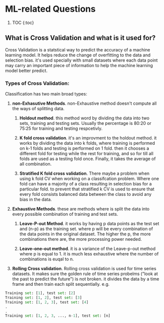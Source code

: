 # ML-related Questions

1. TOC
{:toc}

## What is Cross Validation and what is it used for?

Cross Validation is a statstical way to predict the accuracy of a machine learning model. It helps reduce the change of overfitting to the data and selection bias. it's used specially with small datasets where each data point may carry an important piece of information to help the machine learning model better predict.

### Types of Cross Validation:
Classification has two main broad types:
1. **non-Exhasutive Methods**. non-Exhaustive method doesn't compute all the ways of splitting data.

    1. **Holdout method**. this method word by dividing the data into two sets, training and testing sets. Usually the percentage is 80:20 or 75:25 for training and testing respcetivly.
    
    2. **K fold cross validation**. it's an improvment to the holdout method. it works by dividing the data into k folds, where training is performed on k-1 folds and testing is performed on 1 fold. then it chooses a different fold for testing while the rest for training, and so for till all folds are used as a testing fold once. Finally, it takes the average of all combination.
    
    3. **Stratified K fold cross validation**. There maybe a problem when using k fold CV when working on a classifcation problem. Where one fold can have a majority of a class resulting in selection bias for a particular fold. to prevent that stratified k CV is used to ensure that every fold consists balanced data between the class to avoid any bias in the data.

1. **Exhaustive Methods**. these are methods where is split the data into every possible combination of training and test sets.
    
    1. **Leave-P-out Method**. it works by having p data points as the test set and (n-p) as the training set. where p will be every combination of the data points in the original dataset. The higher the p, the more combinations there are, the more processing power needed.

    2. **Leave-one-out method**. it is a variance of the Leave-p-out method where p is equal to 1. it is much less exhaustive where the number of combinations is euqal to n.

3. **Rolling Cross validation**. Rolling cross validation is used for time series datasets. It makes sure the golden rule of time series probelms ("look at the past to predict the future") is not broken. it divides the data by a time frame and then train each split sequentially. e.g. 

```python
Training set: [1], test set: [2]
Training set: [1, 2], test set: [3]
Training set: [1, 2, 3], test set: [4]
.
.
Training set: [1, 2, 3, ..., n-1], test set: [n]
```


